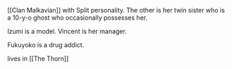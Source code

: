 [[Clan Malkavian]] with Split personality. The other is her twin sister who is a 10-y-o ghost who occasionally possesses her.

Izumi is a model.
Vincent is her manager.

Fukuyoko is a drug addict.

lives in [[The Thorn]]

